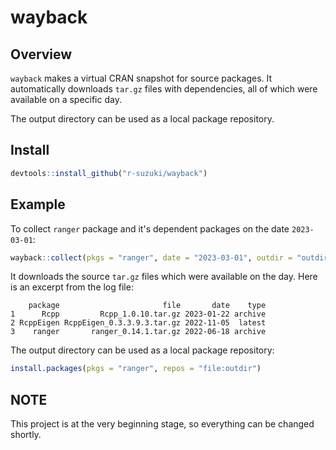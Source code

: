 # wayback

## Overview

`wayback` makes a virtual CRAN snapshot for source packages.
It automatically downloads `tar.gz` files with dependencies,
all of which were available on a specific day.

The output directory can be used as a local package repository.

## Install

```R
devtools::install_github("r-suzuki/wayback")
```

## Example
To collect `ranger` package and it's dependent packages on the date `2023-03-01`:

```R
wayback::collect(pkgs = "ranger", date = "2023-03-01", outdir = "outdir")
```

It downloads the source `tar.gz` files which were available on the day.
Here is an excerpt from the log file:

```
    package                       file       date    type
1      Rcpp         Rcpp_1.0.10.tar.gz 2023-01-22 archive
2 RcppEigen RcppEigen_0.3.3.9.3.tar.gz 2022-11-05  latest
3    ranger       ranger_0.14.1.tar.gz 2022-06-18 archive
```

The output directory can be used as a local package repository:

```R
install.packages(pkgs = "ranger", repos = "file:outdir")
```

## NOTE
This project is at the very beginning stage, so everything can be changed shortly.
